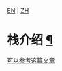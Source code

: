[EN](./stack-introduce.md) | [ZH](./stack-introduce-zh.md)
# 栈介绍 [¶](https://ctf-wiki.github.io/ctf-wiki/pwn/linux/stackoverflow/stack_intro/)

[可以参考这篇文章](https://ctf-wiki.github.io/ctf-wiki/pwn/linux/stackoverflow/stack_intro/)

